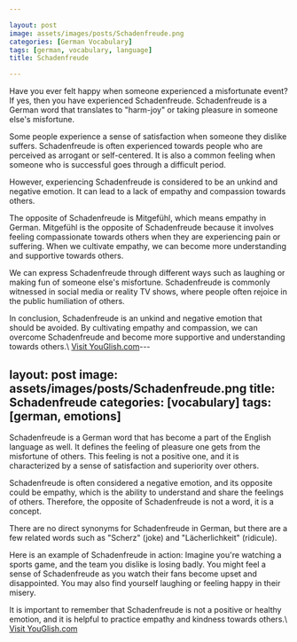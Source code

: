 ```yaml
---

layout: post
image: assets/images/posts/Schadenfreude.png
categories: [German Vocabulary]
tags: [german, vocabulary, language]
title: Schadenfreude

---
```


Have you ever felt happy when someone experienced a misfortunate event? If yes, then you have experienced Schadenfreude. Schadenfreude is a German word that translates to "harm-joy" or taking pleasure in someone else's misfortune.

Some people experience a sense of satisfaction when someone they dislike suffers. Schadenfreude is often experienced towards people who are perceived as arrogant or self-centered. It is also a common feeling when someone who is successful goes through a difficult period.

However, experiencing Schadenfreude is considered to be an unkind and negative emotion. It can lead to a lack of empathy and compassion towards others. 

The opposite of Schadenfreude is Mitgefühl, which means empathy in German. Mitgefühl is the opposite of Schadenfreude because it involves feeling compassionate towards others when they are experiencing pain or suffering. When we cultivate empathy, we can become more understanding and supportive towards others.

We can express Schadenfreude through different ways such as laughing or making fun of someone else's misfortune. Schadenfreude is commonly witnessed in social media or reality TV shows, where people often rejoice in the public humiliation of others.

In conclusion, Schadenfreude is an unkind and negative emotion that should be avoided. By cultivating empathy and compassion, we can overcome Schadenfreude and become more supportive and understanding towards others.\ <a id="yg-widget-0" class="youglish-widget" data-query="Schadenfreude" data-lang="german" data-components="8412" data-auto-start="0" data-bkg-color="theme_light" data-title="How%20to%20pronounce%20Schadenfreude%20in%20German"  rel="nofollow" href="https://youglish.com">Visit YouGlish.com</a><script async src="https://youglish.com/public/emb/widget.js" charset="utf-8"></script>---

layout: post
image: assets/images/posts/Schadenfreude.png
title: Schadenfreude
categories: [vocabulary]
tags: [german, emotions]
---

Schadenfreude is a German word that has become a part of the English language as well. It defines the feeling of pleasure one gets from the misfortune of others. This feeling is not a positive one, and it is characterized by a sense of satisfaction and superiority over others. 

Schadenfreude is often considered a negative emotion, and its opposite could be empathy, which is the ability to understand and share the feelings of others. Therefore, the opposite of Schadenfreude is not a word, it is a concept. 

There are no direct synonyms for Schadenfreude in German, but there are a few related words such as "Scherz" (joke) and "Lächerlichkeit" (ridicule).

Here is an example of Schadenfreude in action: Imagine you're watching a sports game, and the team you dislike is losing badly. You might feel a sense of Schadenfreude as you watch their fans become upset and disappointed. You may also find yourself laughing or feeling happy in their misery. 

It is important to remember that Schadenfreude is not a positive or healthy emotion, and it is helpful to practice empathy and kindness towards others.\ <a id="yg-widget-0" class="youglish-widget" data-query="Schadenfreude" data-lang="german" data-components="8412" data-auto-start="0" data-bkg-color="theme_light" data-title="How%20to%20pronounce%20Schadenfreude%20in%20German"  rel="nofollow" href="https://youglish.com">Visit YouGlish.com</a><script async src="https://youglish.com/public/emb/widget.js" charset="utf-8"></script>